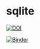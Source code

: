 # sqlite

[![DOI](https://zenodo.org/badge/140012052.svg)](https://zenodo.org/badge/latestdoi/140012052)

[![Binder](https://mybinder.org/badge.svg)](https://mybinder.org/v2/gh/o-date/sqlite/master?filepath=intro%20to%20sql.ipynb)
